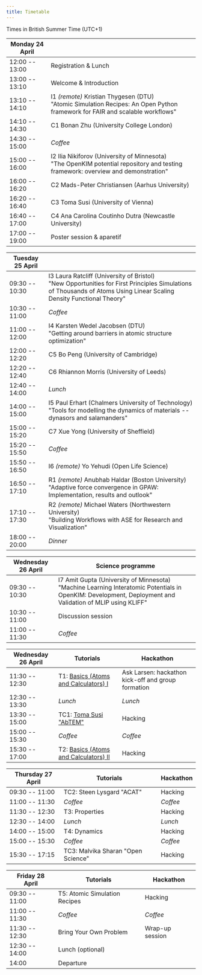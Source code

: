 ```yaml
---
title: Timetable
---
```


Times in British Summer Time  (UTC+1)


| **Monday 24 April** |                                                                                                                                              |
|---------------------|----------------------------------------------------------------------------------------------------------------------------------------------|
| 12:00 -- 13:00      | Registration & Lunch                                                                                                                         |
| 13:00 -- 13:10      | Welcome & Introduction                                                                                                                       |
| 13:10 -- 14:10      | I1 *(remote)* Kristian Thygesen (DTU) <br/> "Atomic Simulation Recipes: An Open Python framework for FAIR and scalable workflows"            |
| 14:10 -- 14:30      | C1 Bonan Zhu (University College London)                                                                                                     |
| 14:30 -- 15:00      | *Coffee*                                                                                                                                     |
| 15:00 -- 16:00      | I2 Ilia Nikiforov (University of Minnesota) <br/>       "The OpenKIM potential repository and testing framework: overview and demonstration" |
| 16:00 -- 16:20      | C2 Mads-Peter Christiansen (Aarhus University)                                                                                               |
| 16:20 -- 16:40      | C3 Toma Susi (University of Vienna)                                                                                                          |
| 16:40 -- 17:00      | C4 Ana Carolina Coutinho Dutra (Newcastle University)                                                                                        |
| 17:00 -- 19:00      | Poster session & aparetif                                                                                                                    |

| **Tuesday 25 April** |                                                                                                                                                                            |
|----------------------|----------------------------------------------------------------------------------------------------------------------------------------------------------------------------|
| 09:30 -- 10:30       | I3 Laura Ratcliff (University of Bristol) <br/> "New Opportunities for First Principles Simulations of Thousands of Atoms Using Linear Scaling Density Functional Theory" |
| 10:30 -- 11:00       | *Coffee*                                                                                                                                                                   |
| 11:00 -- 12:00       | I4 Karsten Wedel Jacobsen (DTU) <br/> "Getting around barriers in atomic structure optimization"                                                                           |
| 12:00 -- 12:20       | C5 Bo Peng (University of Cambridge)                                                                                                                                       |
| 12:20 -- 12:40       | C6 Rhiannon Morris (University of Leeds)                                                                                                                                   |
| 12:40 -- 14:00       | *Lunch*                                                                                                                                                                    |
| 14:00 -- 15:00       | I5 Paul Erhart (Chalmers University of Technology) <br/> "Tools for modelling the dynamics of materials -- dynasors and salamanders"                                       |
| 15:00 -- 15:20       | C7 Xue Yong (University of Sheffield)                                                                                                                                      |
| 15:20 -- 15:50       | *Coffee*                                                                                                                                                                   |
| 15:50 -- 16:50       | I6 *(remote)* Yo Yehudi (Open Life Science)                                                                                                                                |
| 16:50 -- 17:10       | R1 *(remote)* Anubhab Haldar (Boston University) <br/> "Adaptive force convergence in GPAW: Implementation, results and outlook"                                           |
| 17:10 -- 17:30       | R2 *(remote)* Michael Waters (Northwestern University) <br/> "Building Workflows with ASE for Research and Visualization"                                                  |
| 18:00 -- 20:00       | *Dinner*                                                                                                                                                                   |


| **Wednesday 26 April** | Science programme                                                                                                                                                             |
|------------------------|----------------------------------------------------------------------------------------------------------------------------------------------------------------|
| 09:30 -- 10:30         | I7 Amit Gupta (University of Minnesota) <br/> "Machine Learning Interatomic Potentials in OpenKIM: Development, Deployment and Validation of MLIP using KLIFF" |
| 10:30 -- 11:00         | Discussion session                                                                                                                                             |
| 11:00 -- 11:30         | *Coffee*                                                                                                                                                       |

| **Wednesday 26 April** | Tutorials                                             | Hackathon                                          |
|------------------------|-------------------------------------------------------|----------------------------------------------------|
| 11:30 -- 12:30         | T1: [Basics (Atoms and Calculators) I](https://ase-workshop-2023.github.io/tutorial/)  | Ask Larsen: hackathon kick-off and group formation |
| 12:30 -- 13:30         | *Lunch*                                               | *Lunch*                                            |
| 13:30 -- 15:00         | TC1: [Toma Susi "AbTEM"](https://abtem.github.io/doc) | Hacking                                            |
| 15:00 -- 15:30         | *Coffee*                                              | *Coffee*                                           |
| 15:30 -- 17:00         | T2: [Basics (Atoms and Calculators) II](https://ase-workshop-2023.github.io/tutorial/) | Hacking                                            |

| **Thursday 27 April** | Tutorials                          | Hackathon |
|-----------------------|------------------------------------|-----------|
| 09:30 -- 11:00        | TC2: Steen Lysgard "ACAT"          | Hacking   |
| 11:00 -- 11:30        | *Coffee*                           | *Coffee*  |
| 11:30 -- 12:30        | T3: Properties                     | Hacking   |
| 12:30 -- 14:00        | *Lunch*                            | *Lunch*   |
| 14:00 -- 15:00        | T4: Dynamics                       | Hacking   |
| 15:00 -- 15:30        | *Coffee*                           | *Coffee*  |
| 15:30 -- 17:15        | TC3: Malvika Sharan "Open Science" | Hacking   |


| **Friday 28 April** | Tutorials                     | Hackathon       |
|---------------------|-------------------------------|-----------------|
| 09:30 -- 11:00      | T5: Atomic Simulation Recipes | Hacking         |
| 11:00 -- 11:30      | *Coffee*                      | *Coffee*        |
| 11:30 -- 12:30      | Bring Your Own Problem        | Wrap-up session |
| 12:30 -- 14:00      | Lunch (optional)              |                 |
| 14:00               | Departure                     |                 |
